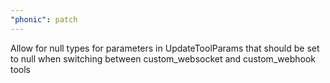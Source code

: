 ```yaml
---
"phonic": patch
---
```


Allow for null types for parameters in UpdateToolParams that should be set to null when switching between custom_websocket and custom_webhook tools
